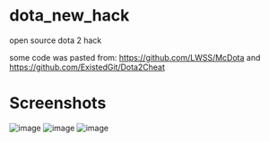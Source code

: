# dota_new_hack
open source dota 2 hack

some code was pasted from:
https://github.com/LWSS/McDota and
https://github.com/ExistedGit/Dota2Cheat

# Screenshots
![image](https://github.com/F0RQU1N/dota_new_hack/assets/108815933/dd94bd54-6a99-421d-b845-69251903b9d1)
![image](https://github.com/F0RQU1N/dota_new_hack/assets/108815933/99992aaf-0ded-49d8-827b-1cde4d7449fc)
![image](https://github.com/F0RQU1N/dota_new_hack/assets/108815933/4aa3c80e-8caf-48db-a025-c67005e8573a)
